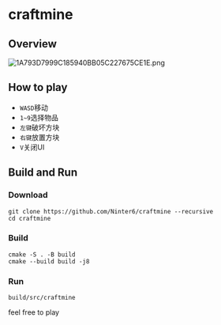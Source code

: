 # craftmine
## Overview
![1A793D7999C185940BB05C227675CE1E.png](https://pic.imge.cc/2024/08/20/66c42a8644b9c.png)

## How to play
- `WASD`移动
- `1~9`选择物品
- `左键`破坏方块
- `右键`放置方块
- `V`关闭UI

## Build and Run
### Download
```
git clone https://github.com/Ninter6/craftmine --recursive
cd craftmine
```
### Build
```
cmake -S . -B build
cmake --build build -j8
```
### Run
```
build/src/craftmine
```
feel free to play